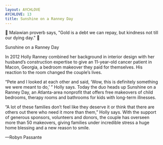 ```yaml
---
layout: AYCHLOVE
AYCHLOVE: 13
title: Sunshine on a Ranney Day
---
```



🎁 Malawian proverb says, "Gold is a debt we can repay, but kindness not till our dying day." 🎁



Sunshine on a Ranney Day

In 2012 Holly Ranney combined her background in interior design with her husband’s construction expertise to give an 11-year-old cancer patient in Macon, Georgia, a bedroom makeover they paid for themselves. His reaction to the room changed the couple’s lives.

“Pete and I looked at each other and said, ‘Wow, this is definitely something we were meant to do,’ ” Holly says. Today the duo heads up Sunshine on a Ranney Day, an Atlanta-area nonprofit that offers free makeovers of child bedrooms, therapy rooms and bathrooms for kids with long-term illnesses.

“A lot of these families don’t feel like they deserve it or think that there are others out there who need it more than them,” Holly says. With the support of generous sponsors, volunteers and donors, the couple has overseen more than 50 makeovers, giving families under incredible stress a huge home blessing and a new reason to smile.

—Robyn Passante
